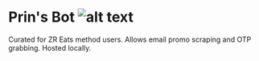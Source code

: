 
# Prin's Bot ![alt text](https://archives.bulbagarden.net/media/upload/thumb/e/e5/Rush394Body.png/160px-Rush394Body.png)

Curated for ZR Eats method users. Allows email promo scraping and OTP grabbing. Hosted locally. 

